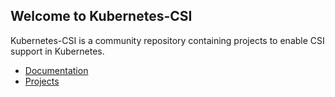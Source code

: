 ## Welcome to Kubernetes-CSI

Kubernetes-CSI is a community repository containing projects to enable CSI support in Kubernetes.

* [Documentation](https://kubernetes-csi.github.io/docs)
* [Projects](https://github.com/kubernetes-csi)
